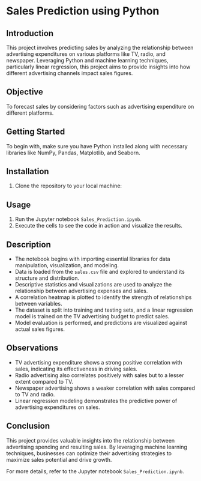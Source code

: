 # Sales Prediction using Python

## Introduction
This project involves predicting sales by analyzing the relationship between advertising expenditures on various platforms like TV, radio, and newspaper. Leveraging Python and machine learning techniques, particularly linear regression, this project aims to provide insights into how different advertising channels impact sales figures.


## Objective
To forecast sales by considering factors such as advertising expenditure on different platforms.

## Getting Started
To begin with, make sure you have Python installed along with necessary libraries like NumPy, Pandas, Matplotlib, and Seaborn.

## Installation
1. Clone the repository to your local machine:


## Usage
1. Run the Jupyter notebook `Sales_Prediction.ipynb`.
2. Execute the cells to see the code in action and visualize the results.

## Description
- The notebook begins with importing essential libraries for data manipulation, visualization, and modeling.
- Data is loaded from the `sales.csv` file and explored to understand its structure and distribution.
- Descriptive statistics and visualizations are used to analyze the relationship between advertising expenses and sales.
- A correlation heatmap is plotted to identify the strength of relationships between variables.
- The dataset is split into training and testing sets, and a linear regression model is trained on the TV advertising budget to predict sales.
- Model evaluation is performed, and predictions are visualized against actual sales figures.

## Observations
- TV advertising expenditure shows a strong positive correlation with sales, indicating its effectiveness in driving sales.
- Radio advertising also correlates positively with sales but to a lesser extent compared to TV.
- Newspaper advertising shows a weaker correlation with sales compared to TV and radio.
- Linear regression modeling demonstrates the predictive power of advertising expenditures on sales.

## Conclusion
This project provides valuable insights into the relationship between advertising spending and resulting sales. By leveraging machine learning techniques, businesses can optimize their advertising strategies to maximize sales potential and drive growth.

For more details, refer to the Jupyter notebook `Sales_Prediction.ipynb`.




